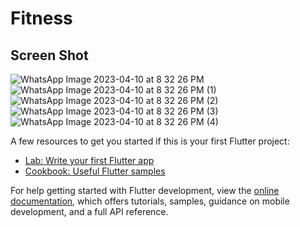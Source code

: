 # Fitness


## Screen Shot

![WhatsApp Image 2023-04-10 at 8 32 26 PM](https://user-images.githubusercontent.com/102571608/230929643-296c8c7a-f9a8-45a8-ae6e-1ae90f67d5b0.jpeg)
![WhatsApp Image 2023-04-10 at 8 32 26 PM (1)](https://user-images.githubusercontent.com/102571608/230929638-8ffe08f9-e594-4758-8c2b-3c7729a6650e.jpeg)
![WhatsApp Image 2023-04-10 at 8 32 26 PM (2)](https://user-images.githubusercontent.com/102571608/230929648-56d40941-6b79-4eb7-b540-990291ade8c7.jpeg)
![WhatsApp Image 2023-04-10 at 8 32 26 PM (3)](https://user-images.githubusercontent.com/102571608/230929810-3596222c-846c-4e69-b91b-cbef01c4276e.jpeg)
![WhatsApp Image 2023-04-10 at 8 32 26 PM (4)](https://user-images.githubusercontent.com/102571608/230929817-14c4cefd-ca00-494e-84cf-ee220859b858.jpeg)





A few resources to get you started if this is your first Flutter project:

- [Lab: Write your first Flutter app](https://docs.flutter.dev/get-started/codelab)
- [Cookbook: Useful Flutter samples](https://docs.flutter.dev/cookbook)

For help getting started with Flutter development, view the
[online documentation](https://docs.flutter.dev/), which offers tutorials,
samples, guidance on mobile development, and a full API reference.

